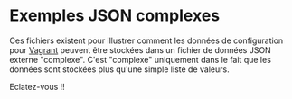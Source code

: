 # Exemples JSON complexes

Ces fichiers existent pour illustrer comment les données de configuration pour [Vagrant](http://www.vagrantup.com/) peuvent être stockées dans un fichier de données JSON externe "complexe". C'est "complexe" uniquement dans le fait que les données sont stockées plus qu'une simple liste de valeurs.

Eclatez-vous !!
